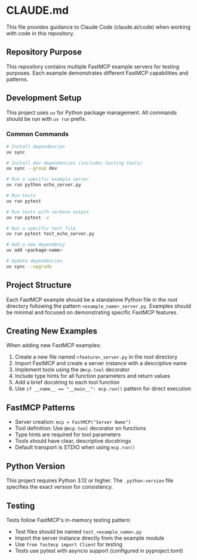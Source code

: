 # CLAUDE.md

This file provides guidance to Claude Code (claude.ai/code) when working with code in this repository.

## Repository Purpose

This repository contains multiple FastMCP example servers for testing purposes. Each example demonstrates different FastMCP capabilities and patterns.

## Development Setup

This project uses `uv` for Python package management. All commands should be run with `uv run` prefix.

### Common Commands

```bash
# Install dependencies
uv sync

# Install dev dependencies (includes testing tools)
uv sync --group dev

# Run a specific example server
uv run python echo_server.py

# Run tests
uv run pytest

# Run tests with verbose output
uv run pytest -v

# Run a specific test file
uv run pytest test_echo_server.py

# Add a new dependency
uv add <package-name>

# Update dependencies
uv sync --upgrade
```

## Project Structure

Each FastMCP example should be a standalone Python file in the root directory following the pattern `<example_name>_server.py`. Examples should be minimal and focused on demonstrating specific FastMCP features.

## Creating New Examples

When adding new FastMCP examples:
1. Create a new file named `<feature>_server.py` in the root directory
2. Import FastMCP and create a server instance with a descriptive name
3. Implement tools using the `@mcp.tool` decorator
4. Include type hints for all function parameters and return values
5. Add a brief docstring to each tool function
6. Use `if __name__ == "__main__": mcp.run()` pattern for direct execution

## FastMCP Patterns

- Server creation: `mcp = FastMCP("Server Name")`
- Tool definition: Use `@mcp.tool` decorator on functions
- Type hints are required for tool parameters
- Tools should have clear, descriptive docstrings
- Default transport is STDIO when using `mcp.run()`

## Python Version

This project requires Python 3.12 or higher. The `.python-version` file specifies the exact version for consistency.

## Testing

Tests follow FastMCP's in-memory testing pattern:
- Test files should be named `test_<example_name>.py`
- Import the server instance directly from the example module
- Use `from fastmcp import Client` for testing
- Tests use pytest with asyncio support (configured in pyproject.toml)